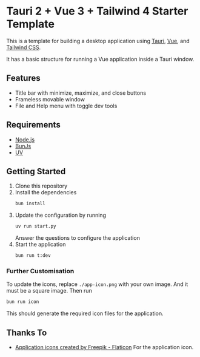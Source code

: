 # Tauri 2 + Vue 3 + Tailwind 4 Starter Template

This is a template for building a desktop application using [Tauri](https://tauri.studio/), [Vue](https://vuejs.org/), and [Tailwind CSS](https://tailwindcss.com/).

It has a basic structure for running a Vue application inside a Tauri window.

## Features

- Title bar with minimize, maximize, and close buttons
- Frameless movable window
- File and Help menu with toggle dev tools

## Requirements

- [Node.js](https://nodejs.org/)
- [BunJs](https://bunjs.dev/)
- [UV](https://github.com/astral-sh/uv)

## Getting Started

1. Clone this repository
2. Install the dependencies
   ```bash
   bun install
   ```
3. Update the configuration by running
    ```bash
    uv run start.py
    ```
    Answer the questions to configure the application
4. Start the application
    ```bash
    bun run t:dev
    ```

### Further Customisation

To update the icons, replace `./app-icon.png` with your own image. And it must be a square image. Then run

```bash
bun run icon
```

This should generate the required icon files for the application.

## Thanks To

- [Application icons created by Freepik - Flaticon](https://www.flaticon.com/free-icons/application) For the application icon.